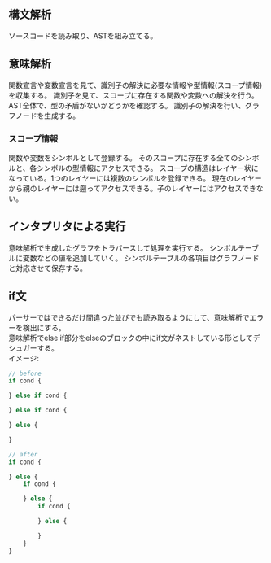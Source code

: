 ## 構文解析
ソースコードを読み取り、ASTを組み立てる。

## 意味解析
関数宣言や変数宣言を見て、識別子の解決に必要な情報や型情報(スコープ情報)を収集する。
識別子を見て、スコープに存在する関数や変数への解決を行う。
AST全体で、型の矛盾がないかどうかを確認する。
識別子の解決を行い、グラフノードを生成する。

### スコープ情報
関数や変数をシンボルとして登録する。
そのスコープに存在する全てのシンボルと、各シンボルの型情報にアクセスできる。
スコープの構造はレイヤー状になっている。1つのレイヤーには複数のシンボルを登録できる。
現在のレイヤーから親のレイヤーには遡ってアクセスできる。子のレイヤーにはアクセスできない。

## インタプリタによる実行
意味解析で生成したグラフをトラバースして処理を実行する。
シンボルテーブルに変数などの値を追加していく。
シンボルテーブルの各項目はグラフノードと対応させて保存する。

## if文
パーサーではできるだけ間違った並びでも読み取るようにして、意味解析でエラーを検出にする。  
意味解析でelse if部分をelseのブロックの中にif文がネストしている形としてデシュガーする。  
イメージ:
```ts
// before
if cond {

} else if cond {

} else if cond {

} else {

}

// after
if cond {

} else {
	if cond {

	} else {
		if cond {

		} else {

		}
	}
}
```
